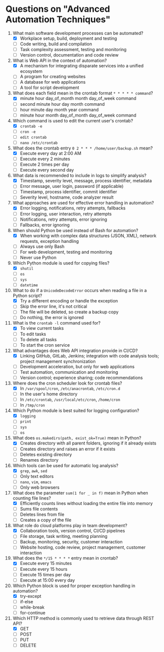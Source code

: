 # Questions on "Advanced Automation Techniques"

1. What main software development processes can be automated?
   - [x] Workplace setup, build, deployment and testing
   - [ ] Code writing, build and compilation
   - [ ] Task complexity assessment, testing and monitoring
   - [ ] Version control, documentation and code review
2. What is Web API in the context of automation?
   - [x] A mechanism for integrating disparate services into a unified ecosystem
   - [ ] A program for creating websites
   - [ ] A database for web applications
   - [ ] A tool for script development
3. What does each field mean in the crontab format `* * * * * command`?
   - [x] minute hour day_of_month month day_of_week command
   - [ ] second minute hour day month command
   - [ ] hour minute day month year command
   - [ ] minute hour month day_of_month day_of_week command
4. Which command is used to edit the current user's crontab?
   - [x] `crontab -e`
   - [ ] `cron -e`
   - [ ] `edit crontab`
   - [ ] `nano /etc/crontab`
5. What does the crontab entry `0 2 * * * /home/user/backup.sh` mean?
   - [x] Execute every day at 2:00 AM
   - [ ] Execute every 2 minutes
   - [ ] Execute 2 times per day
   - [ ] Execute every second day
6. What data is recommended to include in logs to simplify analysis?
   - [x] Timestamp, severity level, message, process identifier, metadata
   - [ ] Error message, user login, password (if applicable)
   - [ ] Timestamp, process identifier, commit identifier
   - [ ] Severity level, hostname, code analyzer result
7. What approaches are used for effective error handling in automation?
   - [x] Error logging, notifications, retry attempts, fallbacks
   - [ ] Error logging, user interaction, retry attempts
   - [ ] Notifications, retry attempts, error ignoring
   - [ ] Fallbacks, error ignoring
8. When should Python be used instead of Bash for automation?
   - [x] When working with complex data structures (JSON, XML), network requests, exception handling
   - [ ] Always use only Bash
   - [ ] For web development, testing and monitoring
   - [ ] Never use Python
9. Which Python module is used for copying files?
   - [x] `shutil`
   - [ ] `os`
   - [ ] `sys`
   - [ ] `datetime`
10. What to do if a `UnicodeDecodeError` occurs when reading a file in a Python script?
    - [x] Try a different encoding or handle the exception
    - [ ] Skip the error line, it's not critical
    - [ ] The file will be deleted, so create a backup copy
    - [ ] Do nothing, the error is ignored
11. What is the `crontab -l` command used for?
    - [x] To view current tasks
    - [ ] To edit tasks
    - [ ] To delete all tasks
    - [ ] To start the cron service
12. What advantages does Web API integration provide in CI/CD?
    - [x] Linking GitHub, GitLab, Jenkins; integration with code analysis tools; project management synchronization
    - [ ] Development acceleration, but only for web applications
    - [ ] Test automation, communication and monitoring
    - [ ] Version control; experience sharing; code recommendations
13. Where does the cron scheduler look for crontab files?
    - [x] In `/var/spool/cron`, `/etc/anacrontab`, `/etc/cron.d`
    - [ ] In the user's home directory
    - [ ] In `/etc/crontab`, `/usr/local/etc/cron`, `/home/cron`
    - [ ] In `/tmp/cron`
14. Which Python module is best suited for logging configuration?
    - [x] `logging`
    - [ ] `print`
    - [ ] `sys`
    - [ ] `os`
15. What does `os.makedirs(path, exist_ok=True)` mean in Python?
    - [x] Creates directory with all parent folders, ignoring if it already exists
    - [ ] Creates directory and raises an error if it exists
    - [ ] Deletes existing directory
    - [ ] Renames directory
16. Which tools can be used for automatic log analysis?
    - [x] `grep`, `awk`, `sed`
    - [ ] Only text editors
    - [ ] `nano`, `vim`, `emacs`
    - [ ] Only web browsers
17. What does the parameter `sum(1 for _ in f)` mean in Python when counting file lines?
    - [x] Efficiently counts lines without loading the entire file into memory
    - [ ] Sums file contents
    - [ ] Deletes lines from file
    - [ ] Creates a copy of the file
18. What role do cloud platforms play in team development?
    - [x] Collaboration tools, version control, CI/CD pipelines
    - [ ] File storage, task writing, meeting planning
    - [ ] Backup, monitoring, security, customer interaction
    - [ ] Website hosting, code review, project management, customer interaction
19. What does the `*/15 * * * *` entry mean in crontab?
    - [x] Execute every 15 minutes
    - [ ] Execute every 15 hours
    - [ ] Execute 15 times per day
    - [ ] Execute at 15:00 every day
20. Which Python block is used for proper exception handling in automation?
    - [x] try-except
    - [ ] if-else
    - [ ] while-break
    - [ ] for-continue
21. Which HTTP method is commonly used to retrieve data through REST API?
    - [x] GET
    - [ ] POST
    - [ ] PUT
    - [ ] DELETE